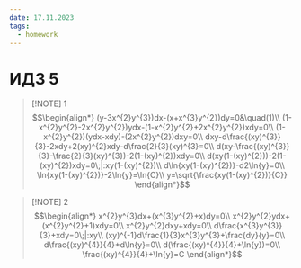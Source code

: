 ```yaml
---
date: 17.11.2023
tags:
  - homework
---
```


# ИДЗ 5

> [!NOTE] 1
> $$\begin{align*}
(y-3x^{2}y^{3})dx-(x+x^{3}y^{2})dy=0&\quad(1)\\
(1-x^{2}y^{2}-2x^{2}y^{2})ydx-(1-x^{2}y^{2}+2x^{2}y^{2})xdy=0\\
(1-x^{2}y^{2})(ydx-xdy)-(2x^{2}y^{2})dxy=0\\
dxy-d\frac{(xy)^{3}}{3}-2xdy+2(xy)^{2}xdy-d\frac{2}{3}(xy)^{3}=0\\
d(xy-\frac{(xy)^{3}}{3}-\frac{2}{3}(xy)^{3})-2(1-(xy)^{2})xdy=0\\
d(xy(1-(xy)^{2}))-2(1-(xy)^{2})xdy=0\;|:xy(1-(xy)^{2})\\
d\ln{xy(1-(xy)^{2})}-d2\ln{y}=0\\
\ln{xy(1-(xy)^{2})}-2\ln{y}=\ln{C}\\
y=\sqrt{\frac{xy(1-(xy)^{2})}{C}}
\end{align*}$$


> [!NOTE] 2
> $$\begin{align*}
x^{2}y^{3}dx+(x^{3}y^{2}+x)dy=0\\
x^{2}y^{2}ydx+(x^{2}y^{2}+1)xdy=0\\
x^{2}y^{2}dxy+xdy=0\\
d\frac{x^{3}y^{3}}{3}+xdy=0\;|:xy\\
(xy)^{-1}d\frac{1}{3}x^{3}y^{3}+\frac{dy}{y}=0\\
d\frac{(xy)^{4}}{4}+d\ln{y}=0\\
d(\frac{(xy)^{4}}{4}+\ln{y})=0\\
\frac{(xy)^{4}}{4}+\ln{y}=C
\end{align*}$$
